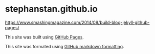 # stephanstan.github.io
https://www.smashingmagazine.com/2014/08/build-blog-jekyll-github-pages/

This site was built using [GitHub Pages](https://pages.github.com/).

This site was formated using [GitHub markdown formatting](https://help.github.com/articles/basic-writing-and-formatting-syntax/).
